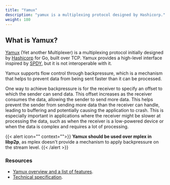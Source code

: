 ```yaml
---
title: "Yamux"
description: "yamux is a multiplexing protocol designed by Hashicorp."
weight: 180
---
```


## What is Yamux?

[Yamux](https://github.com/hashicorp/yamux) (Yet another Multiplexer) is a multiplexing
protocol initially designed by [Hashicorp](https://www.hashicorp.com/) for Go, built over
TCP. Yamux provides a high-level interface inspired
by [SPDY](https://en.wikipedia.org/wiki/SPDY), but it is not interoperable with it.

Yamux supports flow control through backpressure, which is a mechanism that helps to
prevent data from being sent faster than it can be processed.

One way to achieve backpressure is for the receiver to specify an offset
to which the sender can send data. This offset increases as the receiver consumes
the data, allowing the sender to send more data. This helps prevent the
sender from sending more data than the receiver can handle, leading to buffering
and potentially causing the application to crash. This is especially important in
applications where the receiver might be slower at processing the data, such as when
the receiver is a low-powered device or when the data is complex and requires a lot of
processing.

{{< alert icon="" context="">}}
**Yamux should be used over mplex in libp2p**, as mplex doesn't provide a mechanism to apply backpressure on the stream level.
{{< /alert >}}

### Resources

- [Yamux overview and a list of features](https://github.com/hashicorp/yamux#yamux).
- [Technical specification](https://github.com/hashicorp/yamux/blob/master/spec.md).
